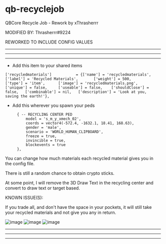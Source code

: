 # qb-recyclejob
QBCore Recycle Job - Rework by xThrasherrr

MODIFIED BY: Thrasherrr#9224

REWORKED TO INCLUDE CONFIG VALUES

---------------------------------------------------------------------------------------------------------------------------------------------------------------------
---------------------------------------------------------------------------------------------------------------------------------------------------------------------
---------------------------------------------------------------------------------------------------------------------------------------------------------------------




- Add this item to your shared items

`['recycledmaterials'] 			 = {['name'] = 'recycledmaterials', 			['label'] = 'Recycled Materials', 		['weight'] = 500, 		['type'] = 'item', 		['image'] = 'recycledmaterials.png', 	['unique'] = false, 	['useable'] = false, 	['shouldClose'] = false,   ['combinable'] = nil,   ['description'] = 'Look at you, saving the earth!'},`


- Add this wherever you spawn your peds

        { -- RECYCLING CENTER PED
            model = 's_m_y_xmech_02',
            coords = vector4(-572.4, -1632.1, 18.41, 168.63),
            gender = 'male',
            scenario = 'WORLD_HUMAN_CLIPBOARD',
            freeze = true,
            invincible = true,
            blockevents = true
        },


You can change how much materials each recycled material gives you in the config file.

There is still a random chance to obtain crypto sticks.


At some point, I will remove the 3D Draw Text in the recycling center and convert to draw text or target based.


KNOWN ISSUE(S):

If you trade all, and don't have the space in your pockets, it will still take your recycled materials and not give you any in return.

![image](https://user-images.githubusercontent.com/101474430/163911870-a4aa3f74-dbcc-4dd8-8fda-bcd0c2f4c327.png)
![image](https://user-images.githubusercontent.com/101474430/163911905-d2d3c1d4-7ec4-4564-9206-2e217e981ca5.png)
![image](https://user-images.githubusercontent.com/101474430/163911897-1031b668-41bb-49f1-93a9-e245a0bad4a3.png)



---------------------------------------------------------------------------------------------------------------------------------------------------------------------
---------------------------------------------------------------------------------------------------------------------------------------------------------------------
---------------------------------------------------------------------------------------------------------------------------------------------------------------------
